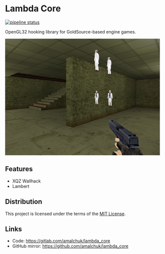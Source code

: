 Lambda Core
===========
[![pipeline status][pipeline]][pipeline_homepage]

OpenGL32 hooking library for GoldSource-based engine games.

[![showcase][showcase]][homepage]

Features
--------
- XQZ Wallhack
- Lambert

Distribution
------------
This project is licensed under the terms of the [MIT License](LICENSE).

Links
-----
- Code: <https://gitlab.com/amalchuk/lambda_core>
- GitHub mirror: <https://github.com/amalchuk/lambda_core>

[homepage]: <https://gitlab.com/amalchuk/lambda_core>
[pipeline]: <https://travis-ci.com/amalchuk/Lambda Core.svg>
[pipeline_homepage]: <https://travis-ci.com/amalchuk/Lambda Core>
[showcase]: <showcase.png>
